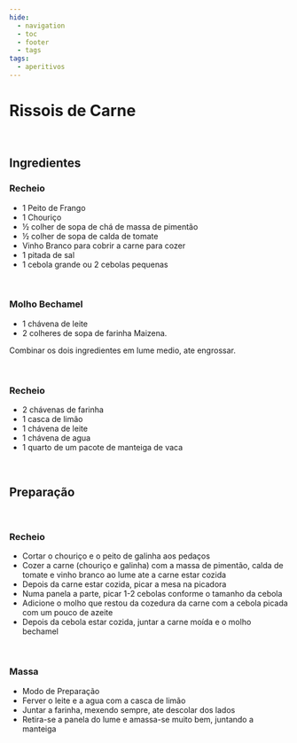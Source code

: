 ```yaml
---
hide:
  - navigation
  - toc
  - footer
  - tags
tags:
  - aperitivos
---
```



# Rissois de Carne

<br>


## **Ingredientes**

### Recheio

* 1 Peito de Frango
* 1 Chouriço
* ½ colher de sopa de chá de massa de pimentão
* ½ colher de sopa de calda de tomate
* Vinho Branco para cobrir a carne para cozer
* 1 pitada de sal
* 1 cebola grande ou 2 cebolas pequenas

<br>

### Molho Bechamel

* 1 chávena de leite
* 2 colheres de sopa de farinha Maizena.	


Combinar os dois ingredientes em lume medio, ate engrossar.

<br>

### Recheio
* 2 chávenas de farinha
* 1 casca de limão
* 1 chávena de leite
* 1 chávena de agua
* 1 quarto de um pacote de manteiga de vaca

<br>


## **Preparação**

<br>

### Recheio

* Cortar o chouriço e o peito de galinha aos pedaços
* Cozer a carne (chouriço e galinha) com a massa de pimentão, calda de tomate e vinho branco ao lume ate a carne estar cozida
* Depois da carne estar cozida, picar a mesa na picadora
* Numa panela a parte, picar 1-2 cebolas conforme o tamanho da cebola
* Adicione o molho que restou da cozedura da carne com a cebola picada com um pouco de azeite
* Depois da cebola estar cozida, juntar a carne moída e o molho bechamel

<br>

### Massa

* Modo de Preparação
* Ferver o leite e a agua com a casca de limão
* Juntar a farinha, mexendo sempre, ate descolar dos lados
* Retira-se a panela do lume e amassa-se muito bem, juntando a manteiga
